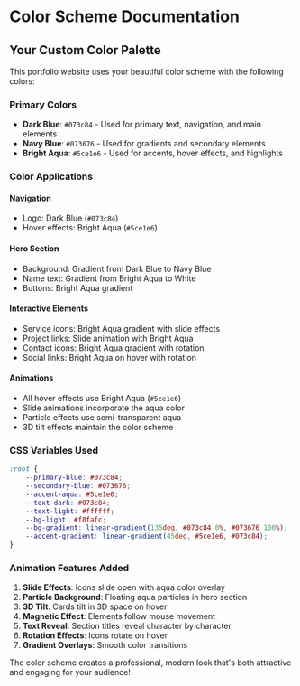 # Color Scheme Documentation

## Your Custom Color Palette

This portfolio website uses your beautiful color scheme with the following colors:

### Primary Colors
- **Dark Blue**: `#073c84` - Used for primary text, navigation, and main elements
- **Navy Blue**: `#073676` - Used for gradients and secondary elements  
- **Bright Aqua**: `#5ce1e6` - Used for accents, hover effects, and highlights

### Color Applications

#### Navigation
- Logo: Dark Blue (`#073c84`)
- Hover effects: Bright Aqua (`#5ce1e6`)

#### Hero Section
- Background: Gradient from Dark Blue to Navy Blue
- Name text: Gradient from Bright Aqua to White
- Buttons: Bright Aqua gradient

#### Interactive Elements
- Service icons: Bright Aqua gradient with slide effects
- Project links: Slide animation with Bright Aqua
- Contact icons: Bright Aqua gradient with rotation
- Social links: Bright Aqua on hover with rotation

#### Animations
- All hover effects use Bright Aqua (`#5ce1e6`)
- Slide animations incorporate the aqua color
- Particle effects use semi-transparent aqua
- 3D tilt effects maintain the color scheme

### CSS Variables Used
```css
:root {
    --primary-blue: #073c84;
    --secondary-blue: #073676;
    --accent-aqua: #5ce1e6;
    --text-dark: #073c84;
    --text-light: #ffffff;
    --bg-light: #f8fafc;
    --bg-gradient: linear-gradient(135deg, #073c84 0%, #073676 100%);
    --accent-gradient: linear-gradient(45deg, #5ce1e6, #073c84);
}
```

### Animation Features Added
1. **Slide Effects**: Icons slide open with aqua color overlay
2. **Particle Background**: Floating aqua particles in hero section
3. **3D Tilt**: Cards tilt in 3D space on hover
4. **Magnetic Effect**: Elements follow mouse movement
5. **Text Reveal**: Section titles reveal character by character
6. **Rotation Effects**: Icons rotate on hover
7. **Gradient Overlays**: Smooth color transitions

The color scheme creates a professional, modern look that's both attractive and engaging for your audience! 